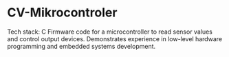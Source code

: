 ﻿# CV-Mikrocontroler

Tech stack: C
Firmware code for a microcontroller to read sensor values and control output devices. Demonstrates experience in low-level hardware programming and embedded systems development.
